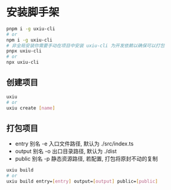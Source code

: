 # 安装脚手架

```bash
pnpm i -g uxiu-cli
# or
npm i -g uxiu-cli
# 非全局安装你需要手动在项目中安装 uxiu-cli 为开发依赖以确保可以打包
pnpx uxiu-cli
# or
npx uxiu-cli
```

## 创建项目

```bash
uxiu
# or
uxiu create [name]
```

## 打包项目

- entry 别名 -e 入口文件路径, 默认为 ./src/index.ts
- output 别名 -o 出口目录路径, 默认为 ./dist
- public 别名 -p 静态资源路径, 若配置, 打包将原封不动的复制

```bash
uxiu build
# or
uxiu build entry=[entry] output=[output] public=[public]
```
